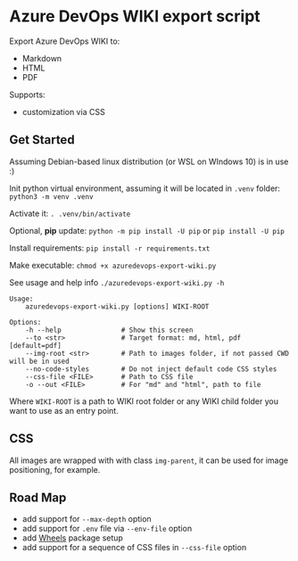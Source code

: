# Azure DevOps WIKI export script

Export Azure DevOps WIKI to:

* Markdown
* HTML
* PDF

Supports:

* customization via CSS

## Get Started

Assuming Debian-based linux distribution (or WSL on WIndows 10) is in use :)

Init python virtual environment, assuming it will be located in `.venv` folder: `python3 -m venv .venv`

Activate it: `. .venv/bin/activate`

Optional, **pip** update: `python -m pip install -U pip` or `pip install -U pip`

Install requirements: `pip install -r requirements.txt`

Make executable: `chmod +x azuredevops-export-wiki.py`

See usage and help info `./azuredevops-export-wiki.py -h`

```text
Usage:
    azuredevops-export-wiki.py [options] WIKI-ROOT

Options:
    -h --help               # Show this screen
    --to <str>              # Target format: md, html, pdf [default=pdf]
    --img-root <str>        # Path to images folder, if not passed CWD will be in used
    --no-code-styles        # Do not inject default code CSS styles
    --css-file <FILE>       # Path to CSS file
    -o --out <FILE>         # For "md" and "html", path to file
```

Where `WIKI-ROOT` is a path to WIKI root folder or any WIKI child folder you want to use as an entry point.

## CSS

All images are wrapped with with class `img-parent`, it can be used for image positioning, for example.

## Road Map

* add support for `--max-depth` option
* add support for `.env` file via `--env-file` option
* add [Wheels](https://pythonwheels.com) package setup
* add support for a sequence of CSS files in `--css-file` option